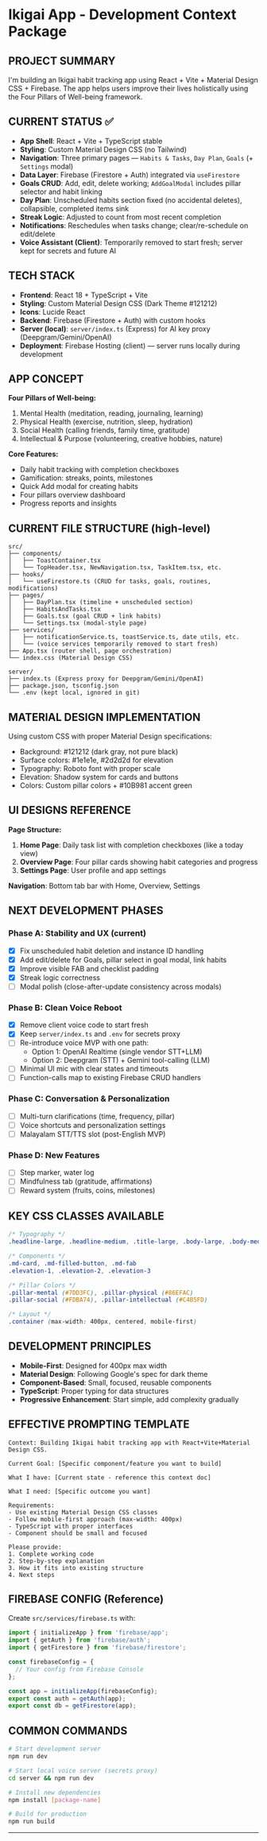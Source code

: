 # Ikigai App - Development Context Package

## PROJECT SUMMARY
I'm building an Ikigai habit tracking app using React + Vite + Material Design CSS + Firebase. The app helps users improve their lives holistically using the Four Pillars of Well-being framework.

## CURRENT STATUS ✅
- **App Shell**: React + Vite + TypeScript stable
- **Styling**: Custom Material Design CSS (no Tailwind)
- **Navigation**: Three primary pages — `Habits & Tasks`, `Day Plan`, `Goals` (+ `Settings` modal)
- **Data Layer**: Firebase (Firestore + Auth) integrated via `useFirestore`
- **Goals CRUD**: Add, edit, delete working; `AddGoalModal` includes pillar selector and habit linking
- **Day Plan**: Unscheduled habits section fixed (no accidental deletes), collapsible, completed items sink
- **Streak Logic**: Adjusted to count from most recent completion
- **Notifications**: Reschedules when tasks change; clear/re-schedule on edit/delete
- **Voice Assistant (Client)**: Temporarily removed to start fresh; server kept for secrets and future AI

## TECH STACK
- **Frontend**: React 18 + TypeScript + Vite
- **Styling**: Custom Material Design CSS (Dark Theme #121212)
- **Icons**: Lucide React
- **Backend**: Firebase (Firestore + Auth) with custom hooks
- **Server (local)**: `server/index.ts` (Express) for AI key proxy (Deepgram/Gemini/OpenAI)
- **Deployment**: Firebase Hosting (client) — server runs locally during development

## APP CONCEPT
**Four Pillars of Well-being:**
1. Mental Health (meditation, reading, journaling, learning)
2. Physical Health (exercise, nutrition, sleep, hydration) 
3. Social Health (calling friends, family time, gratitude)
4. Intellectual & Purpose (volunteering, creative hobbies, nature)

**Core Features:**
- Daily habit tracking with completion checkboxes
- Gamification: streaks, points, milestones
- Quick Add modal for creating habits
- Four pillars overview dashboard
- Progress reports and insights

## CURRENT FILE STRUCTURE (high-level)
```
src/
├── components/
│   ├── ToastContainer.tsx
│   └── TopHeader.tsx, NewNavigation.tsx, TaskItem.tsx, etc.
├── hooks/
│   └── useFirestore.ts (CRUD for tasks, goals, routines, modifications)
├── pages/
│   ├── DayPlan.tsx (timeline + unscheduled section)
│   ├── HabitsAndTasks.tsx
│   ├── Goals.tsx (goal CRUD + link habits)
│   └── Settings.tsx (modal-style page)
├── services/
│   ├── notificationService.ts, toastService.ts, date utils, etc.
│   └── (voice services temporarily removed to start fresh)
├── App.tsx (router shell, page orchestration)
└── index.css (Material Design CSS)

server/
├── index.ts (Express proxy for Deepgram/Gemini/OpenAI)
├── package.json, tsconfig.json
└── .env (kept local, ignored in git)
```

## MATERIAL DESIGN IMPLEMENTATION
Using custom CSS with proper Material Design specifications:
- Background: #121212 (dark gray, not pure black)
- Surface colors: #1e1e1e, #2d2d2d for elevation
- Typography: Roboto font with proper scale
- Elevation: Shadow system for cards and buttons
- Colors: Custom pillar colors + #10B981 accent green

## UI DESIGNS REFERENCE
**Page Structure:**
1. **Home Page**: Daily task list with completion checkboxes (like a today view)
2. **Overview Page**: Four pillar cards showing habit categories and progress
3. **Settings Page**: User profile and app settings

**Navigation**: Bottom tab bar with Home, Overview, Settings

## NEXT DEVELOPMENT PHASES

### Phase A: Stability and UX (current)
- [x] Fix unscheduled habit deletion and instance ID handling
- [x] Add edit/delete for Goals, pillar select in goal modal, link habits
- [x] Improve visible FAB and checklist padding
- [x] Streak logic correctness
- [ ] Modal polish (close-after-update consistency across modals)

### Phase B: Clean Voice Reboot
- [x] Remove client voice code to start fresh
- [x] Keep `server/index.ts` and `.env` for secrets proxy
- [ ] Re-introduce voice MVP with one path:
  - Option 1: OpenAI Realtime (single vendor STT+LLM)
  - Option 2: Deepgram (STT) + Gemini tool-calling (LLM)
- [ ] Minimal UI mic with clear states and timeouts
- [ ] Function-calls map to existing Firebase CRUD handlers

### Phase C: Conversation & Personalization
- [ ] Multi-turn clarifications (time, frequency, pillar)
- [ ] Voice shortcuts and personalization settings
- [ ] Malayalam STT/TTS slot (post-English MVP)

### Phase D: New Features
- [ ] Step marker, water log
- [ ] Mindfulness tab (gratitude, affirmations)
- [ ] Reward system (fruits, coins, milestones)

## KEY CSS CLASSES AVAILABLE
```css
/* Typography */
.headline-large, .headline-medium, .title-large, .body-large, .body-medium

/* Components */
.md-card, .md-filled-button, .md-fab
.elevation-1, .elevation-2, .elevation-3

/* Pillar Colors */
.pillar-mental (#7DD3FC), .pillar-physical (#86EFAC)
.pillar-social (#FDBA74), .pillar-intellectual (#C4B5FD)

/* Layout */
.container (max-width: 400px, centered, mobile-first)
```

## DEVELOPMENT PRINCIPLES
- **Mobile-First**: Designed for 400px max width
- **Material Design**: Following Google's spec for dark theme
- **Component-Based**: Small, focused, reusable components
- **TypeScript**: Proper typing for data structures
- **Progressive Enhancement**: Start simple, add complexity gradually

## EFFECTIVE PROMPTING TEMPLATE
```
Context: Building Ikigai habit tracking app with React+Vite+Material Design CSS.

Current Goal: [Specific component/feature you want to build]

What I have: [Current state - reference this context doc]

What I need: [Specific outcome you want]

Requirements:
- Use existing Material Design CSS classes
- Follow mobile-first approach (max-width: 400px)
- TypeScript with proper interfaces
- Component should be small and focused

Please provide:
1. Complete working code
2. Step-by-step explanation
3. How it fits into existing structure
4. Next steps
```

## FIREBASE CONFIG (Reference)
Create `src/services/firebase.ts` with:
```typescript
import { initializeApp } from 'firebase/app';
import { getAuth } from 'firebase/auth';
import { getFirestore } from 'firebase/firestore';

const firebaseConfig = {
  // Your config from Firebase Console
};

const app = initializeApp(firebaseConfig);
export const auth = getAuth(app);
export const db = getFirestore(app);
```

## COMMON COMMANDS
```bash
# Start development server
npm run dev

# Start local voice server (secrets proxy)
cd server && npm run dev

# Install new dependencies
npm install [package-name]

# Build for production
npm run build
```

---

